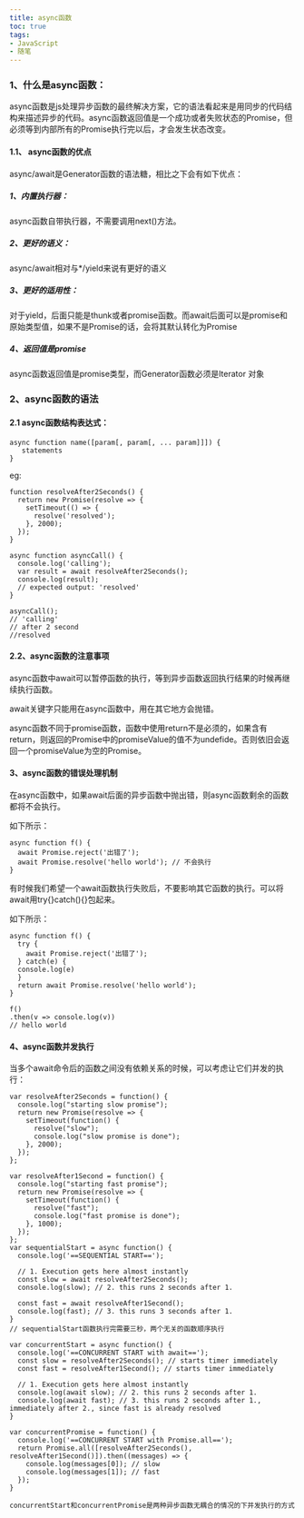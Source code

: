 ```yaml
---
title: async函数
toc: true
tags: 
- JavaScript
- 随笔
---
```

### 1、什么是async函数：

async函数是js处理异步函数的最终解决方案，它的语法看起来是用同步的代码结构来描述异步的代码。async函数返回值是一个成功或者失败状态的Promise，但必须等到内部所有的Promise执行完以后，才会发生状态改变。

#### 1.1、 async函数的优点
async/await是Generator函数的语法糖，相比之下会有如下优点：

##### 1、内置执行器：

async函数自带执行器，不需要调用next()方法。

##### 2、更好的语义：

async/await相对与*/yield来说有更好的语义

##### 3、更好的适用性：
对于yield，后面只能是thunk或者promise函数。而await后面可以是promise和原始类型值，如果不是Promise的话，会将其默认转化为Promise

##### 4、返回值是promise
async函数返回值是promise类型，而Generator函数必须是Iterator 对象
<!--more-->
### 2、async函数的语法
#### 2.1 async函数结构表达式：

```
async function name([param[, param[, ... param]]]) {
   statements
}
```
eg:

```
function resolveAfter2Seconds() {
  return new Promise(resolve => {
    setTimeout(() => {
      resolve('resolved');
    }, 2000);
  });
}

async function asyncCall() {
  console.log('calling');
  var result = await resolveAfter2Seconds();
  console.log(result);
  // expected output: 'resolved'
}

asyncCall();
// 'calling'
// after 2 second
//resolved 
```
#### 2.2、async函数的注意事项
async函数中await可以暂停函数的执行，等到异步函数返回执行结果的时候再继续执行函数。

await关键字只能用在async函数中，用在其它地方会抛错。

async函数不同于promise函数，函数中使用return不是必须的，如果含有return，则返回的Promise中的promiseValue的值不为undefide。否则依旧会返回一个promiseValue为空的Promise。

#### 3、async函数的错误处理机制

在async函数中，如果await后面的异步函数中抛出错，则async函数剩余的函数都将不会执行。

如下所示：
```
async function f() {
  await Promise.reject('出错了');
  await Promise.resolve('hello world'); // 不会执行
}
```
有时候我们希望一个await函数执行失败后，不要影响其它函数的执行。可以将await用try{}catch(){}包起来。

如下所示：
```
async function f() {
  try {
    await Promise.reject('出错了');
  } catch(e) {
  console.log(e)
  }
  return await Promise.resolve('hello world');
}

f()
.then(v => console.log(v))
// hello world

```
#### 4、async函数并发执行
当多个await命令后的函数之间没有依赖关系的时候，可以考虑让它们并发的执行：

```
var resolveAfter2Seconds = function() {
  console.log("starting slow promise");
  return new Promise(resolve => {
    setTimeout(function() {
      resolve("slow");
      console.log("slow promise is done");
    }, 2000);
  });
};

var resolveAfter1Second = function() {
  console.log("starting fast promise");
  return new Promise(resolve => {
    setTimeout(function() {
      resolve("fast");
      console.log("fast promise is done");
    }, 1000);
  });
};
var sequentialStart = async function() {
  console.log('==SEQUENTIAL START==');

  // 1. Execution gets here almost instantly
  const slow = await resolveAfter2Seconds();
  console.log(slow); // 2. this runs 2 seconds after 1.

  const fast = await resolveAfter1Second();
  console.log(fast); // 3. this runs 3 seconds after 1.
}
// sequentialStart函数执行完需要三秒，两个无关的函数顺序执行

var concurrentStart = async function() {
  console.log('==CONCURRENT START with await==');
  const slow = resolveAfter2Seconds(); // starts timer immediately
  const fast = resolveAfter1Second(); // starts timer immediately

  // 1. Execution gets here almost instantly
  console.log(await slow); // 2. this runs 2 seconds after 1.
  console.log(await fast); // 3. this runs 2 seconds after 1., immediately after 2., since fast is already resolved
}

var concurrentPromise = function() {
  console.log('==CONCURRENT START with Promise.all==');
  return Promise.all([resolveAfter2Seconds(), resolveAfter1Second()]).then((messages) => {
    console.log(messages[0]); // slow
    console.log(messages[1]); // fast
  });
}
```
`concurrentStart和concurrentPromise是两种异步函数无耦合的情况的下并发执行的方式
`



